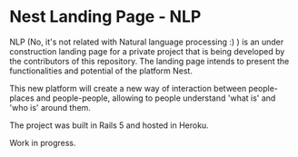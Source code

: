 Nest Landing Page - NLP 
=====

NLP (No, it's not related with Natural language processing :) ) is an under construction landing page for a private project that is being developed by the contributors of this repository. The landing page intends to present the functionalities and potential of the platform Nest.

This new platform will create a new way of interaction between people-places and people-people, allowing to people understand 'what is' and 'who is' around them.

The project was built in Rails 5 and hosted in Heroku.


Work in progress.

